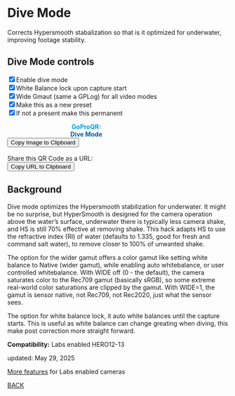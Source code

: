 # Dive Mode

<script src="../../jquery.min.js"></script>
<script src="../../qrcode_canvas.js"></script>
<script src="../../html2canvas.min.js"></script>
<style>
        #qrcode{
            width: 100%;
        }
        div{
            width: 100%;
            display: inline-block;
        }
</style>

Corrects Hypersmooth stabalization so that is it optimized for underwater, improving footage stability.

## Dive Mode controls
 
<input type="checkbox" id="divemd" name="divemd" checked><label for="divemd">Enable dive mode</label><br>
<input type="checkbox" id="wblock" name="wblock" checked><label for="wblock">White Balance lock upon capture start</label><br>
<input type="checkbox" id="wgamut" name="wgamut" checked><label for="wgamut">Wide Gmaut (same a GPLog) for all video modes</label><br>
<input type="checkbox" id="preset" name="preset" checked><label for="preset">Make this as a new preset</label><br>
<input type="checkbox" id="permanent" name="permanent" checked><label for="permanent">If not a present make this permanent</label><br>

<div id="qrcode_txt" style="width: 360px">
 <center>
  <canvas id="qr-canvas" width="360" height="360" style="image-rendering: pixelated;"></canvas>
  <b><font color="#009FDF">GoProQR:</font></b> <em id="qrtext"></em><br>
  <b><font color="#005CAC">Dive Mode</font></b>
 </center>
</div>
<button id="copyImg">Copy Image to Clipboard</button>
<br>
<br>
Share this QR Code as a URL: <small id="urltext"></small><br>
<button id="copyBtn">Copy URL to Clipboard</button>

        
## Background
Dive mode optimizes the Hypersmooth stabilization for underwater. It might be no surprise, but HyperSmooth is designed for the camera operation above the water’s surface, 
underwater there is typically less camera shake, and HS is still 70% effective at removing shake. This hack adapts HS to use the refractive index (RI) of water 
(defaults to 1.335, good for fresh and command salt water), to remove closer to 100% of unwanted shake.<br>

The option for the wider gamut offers a color gamut like setting white balance to Native (wider gamut), while enabling auto whitebalance, or user controlled whitebalance. With WIDE off (0 - the default), 
the camera saturates color to the Rec709 gamut (basically sRGB), so some extreme real-world color saturations are clipped by the gamut. With WIDE=1, the gamut is sensor native, not Rec709, not Rec2020, 
just what the sensor sees.<br>

The option for white balance lock, it auto white balances until the capture starts. This is useful as white balance can change greating when diving, this make post correction more straight forward.<br>

**Compatibility:** Labs enabled HERO12-13
        
updated: May 29, 2025

[More features](..) for Labs enabled cameras

[BACK](..)

<script>
var once = true;
var qrcode;
var cmd = "oC15dTmNLeA";
var clipcopy = "";
var lasttimecmd = "";
var changed = true;

function dcmd(cmd, id) {
    var x;
	if(document.getElementById(id) !== null)
	{
		x = document.getElementById(id).checked;
		if( x === true)
			cmd = cmd + document.getElementById(id).value;
	}
	else
	{
	    var i;
		for (i = 1; i < 15; i++) { 
			var newid = id+i;
			if(document.getElementById(newid) !== null)
			{
				x = document.getElementById(newid).checked;
				if( x === true)
					cmd = cmd + document.getElementById(newid).value;
			}
		}
	}
	return cmd;
}

let qrCanvas, qrCtx;

function makeQR() {
  qrCanvas = document.getElementById("qr-canvas");
  qrCtx = qrCanvas.getContext("2d");
}

function renderQRToCanvas(data) {
  const qr = qrcode(0, 'M');  // Type number auto
  qr.addData(data);
  qr.make();

  const count = qr.getModuleCount();
  const size = qrCanvas.width;
  const tileSize = Math.floor(size / (count+2));
  
  qrCtx.clearRect(0, 0, size, size);
  for (let row = 0; row < count; row++) {
    for (let col = 0; col < count; col++) {
      qrCtx.fillStyle = qr.isDark(row, col) ? "#000" : "#fff";
      qrCtx.fillRect((col+1) * tileSize, (row+1) * tileSize, tileSize, tileSize);
    }
  }
}

function checkTime(i) {
    if (i < 10) {i = "0" + i;}  // add zero in front of numbers < 10
    return i;
}

function timeLoop()
{
  if(document.getElementById("preset") !== null)
  {
	if(document.getElementById("preset").checked === true)
	{
		if(document.getElementById("wblock").checked === true)
		{
			if(document.getElementById("wgamut").checked === true)
			{
				cmd = "mV$PRES=\"14,DIVE WBLK WIDE\"r5e1!NfW";
			}
			else
			{
				cmd = "mV$PRES=\"14,DIVE WBLK\"r5e1!NfW";
			}
		}
		else
		{
			if(document.getElementById("wgamut").checked === true)
			{
				cmd = "mV$PRES=\"14,DIVE WIDE\"r5e1!NfW";
			}
			else
			{
				cmd = "mV$PRES=\"14,DIVE\"r5e1!NfW";
			}
		}
	}
	else
	{ 
  	  if(document.getElementById("permanent").checked === false)
	  {
		if(document.getElementById("wblock").checked === true)
		{
			if(document.getElementById("wgamut").checked === true)
			{
				cmd = "mV*DIVE=1*WBLK=1*WIDE=1";
			}
			else
			{
				cmd = "mV*DIVE=1*WBLK=1";
			}
		}
		else
		{
			if(document.getElementById("wgamut").checked === true)
			{
				cmd = "mV*DIVE=1*WIDE=1";
			}
			else
			{
				cmd = "mV*DIVE=1";
			}
		}
	  }
	  else
	  {
		if(document.getElementById("wblock").checked === true)
		{
			if(document.getElementById("wgamut").checked === true)
			{
				cmd = "mV$DIVE=1$WBLK=1$WIDE=1";
			}
			else
			{
				cmd = "mV$DIVE=1$WBLK=1";
			}
		}
		else
		{
			if(document.getElementById("wgamut").checked === true)
			{
				cmd = "mV$DIVE=1$WIDE=1";
			}
			else
			{
				cmd = "mV$DIVE=1";
			}
		}
	  }
	}
    if(document.getElementById("divemd").checked === false)
	{ 
		if(document.getElementById("permanent").checked === false)
		{
			cmd = "*DIVE=0*WBLK=0*WIDE=0";
		}
		else
		{
			cmd = "$DIVE=0$WBLK=0$WIDE=0";
		}
	}
  }
  
  
  renderQRToCanvas(cmd);
  
  if(cmd != lasttimecmd)
  {
	changed = true;
	lasttimecmd = cmd;
  }
	
  if(changed === true)
  {
	document.getElementById("qrtext").innerHTML = cmd;
	clipcopy = "https://gopro.github.io/labs/control/set/?cmd=" + cmd + "&title=Dive%20Mode";
	document.getElementById("urltext").innerHTML = clipcopy;
	changed = false;
  }
	
  var t = setTimeout(timeLoop, 100);
}

function myReloadFunction() {
  location.reload();
}


async function copyImageToClipboard() {
    html2canvas(document.querySelector("#qrcode_txt")).then(canvas => canvas.toBlob(blob => navigator.clipboard.write([new ClipboardItem({'image/png': blob})])));
}
async function copyTextToClipboard(text) {
	try {
		await navigator.clipboard.writeText(text);
	} catch(err) {
		alert('Error in copying text: ', err);
	}
}

function setupButtons() {	
    document.getElementById("copyBtn").onclick = function() { 
        copyTextToClipboard(clipcopy);
	};
    document.getElementById("copyImg").onclick = function() { 
        copyImageToClipboard();
	};
}

makeQR();
setupButtons();
timeLoop();


</script>
